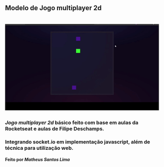  ##  Modelo de Jogo multiplayer 2d

<h1 align="center">
    <img src="Player-2d.gif">
</h1>
 
 ### *Jogo multiplayer 2d* básico feito com base em aulas da Rocketseat e aulas de Filipe Deschamps.
 ### Integrando socket.io em implementação javascript, além de técnica para utilização web.
 #### Feito por *Matheus Santos Lima* 

